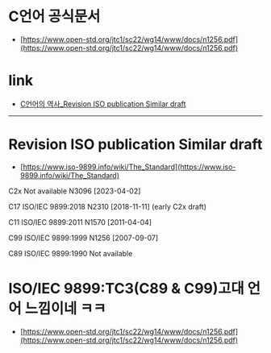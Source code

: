 # C언어 공식문서

- [https://www.open-std.org/jtc1/sc22/wg14/www/docs/n1256.pdf](https://www.open-std.org/jtc1/sc22/wg14/www/docs/n1256.pdf)

# link

- [C언어의 역사_Revision ISO publication Similar draft](#revision-iso-publication-similar-draft)

<hr />

# Revision ISO publication Similar draft

- [https://www.iso-9899.info/wiki/The_Standard](https://www.iso-9899.info/wiki/The_Standard)

C2x Not available N3096 [2023-04-02]

C17 ISO/IEC 9899:2018 N2310 [2018-11-11] (early C2x draft)

C11 ISO/IEC 9899:2011 N1570 [2011-04-04]

C99 ISO/IEC 9899:1999 N1256 [2007-09-07]

C89 ISO/IEC 9899:1990 Not available

# ISO/IEC 9899:TC3(C89 & C99)고대 언어 느낌이네 ㅋㅋ

- [https://www.open-std.org/jtc1/sc22/wg14/www/docs/n1256.pdf](https://www.open-std.org/jtc1/sc22/wg14/www/docs/n1256.pdf)

